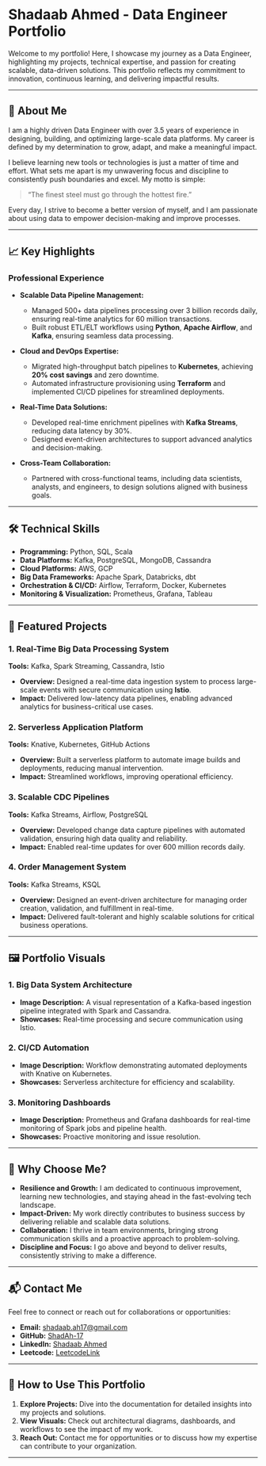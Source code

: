 # **Shadaab Ahmed - Data Engineer Portfolio**  
Welcome to my portfolio! Here, I showcase my journey as a Data Engineer, highlighting my projects, technical expertise, and passion for creating scalable, data-driven solutions. This portfolio reflects my commitment to innovation, continuous learning, and delivering impactful results.

---

## **🌟 About Me**  
I am a highly driven Data Engineer with over 3.5 years of experience in designing, building, and optimizing large-scale data platforms. My career is defined by my determination to grow, adapt, and make a meaningful impact.  

I believe learning new tools or technologies is just a matter of time and effort. What sets me apart is my unwavering focus and discipline to consistently push boundaries and excel. My motto is simple:  

> “The finest steel must go through the hottest fire.”

Every day, I strive to become a better version of myself, and I am passionate about using data to empower decision-making and improve processes.

---

## **📈 Key Highlights**  
### **Professional Experience**  
- **Scalable Data Pipeline Management:**  
  - Managed 500+ data pipelines processing over 3 billion records daily, ensuring real-time analytics for 60 million transactions.
  - Built robust ETL/ELT workflows using **Python**, **Apache Airflow**, and **Kafka**, ensuring seamless data processing.

- **Cloud and DevOps Expertise:**  
  - Migrated high-throughput batch pipelines to **Kubernetes**, achieving **20% cost savings** and zero downtime.  
  - Automated infrastructure provisioning using **Terraform** and implemented CI/CD pipelines for streamlined deployments.

- **Real-Time Data Solutions:**  
  - Developed real-time enrichment pipelines with **Kafka Streams**, reducing data latency by 30%.  
  - Designed event-driven architectures to support advanced analytics and decision-making.

- **Cross-Team Collaboration:**  
  - Partnered with cross-functional teams, including data scientists, analysts, and engineers, to design solutions aligned with business goals.

---

## **🛠️ Technical Skills**  
- **Programming:** Python, SQL, Scala  
- **Data Platforms:** Kafka, PostgreSQL, MongoDB, Cassandra  
- **Cloud Platforms:** AWS, GCP  
- **Big Data Frameworks:** Apache Spark, Databricks, dbt  
- **Orchestration & CI/CD:** Airflow, Terraform, Docker, Kubernetes  
- **Monitoring & Visualization:** Prometheus, Grafana, Tableau  

---

## **🚀 Featured Projects**  
### **1. Real-Time Big Data Processing System**  
**Tools:** Kafka, Spark Streaming, Cassandra, Istio  
- **Overview:** Designed a real-time data ingestion system to process large-scale events with secure communication using **Istio**.  
- **Impact:** Delivered low-latency data pipelines, enabling advanced analytics for business-critical use cases.

### **2. Serverless Application Platform**  
**Tools:** Knative, Kubernetes, GitHub Actions  
- **Overview:** Built a serverless platform to automate image builds and deployments, reducing manual intervention.  
- **Impact:** Streamlined workflows, improving operational efficiency.

### **3. Scalable CDC Pipelines**  
**Tools:** Kafka Streams, Airflow, PostgreSQL  
- **Overview:** Developed change data capture pipelines with automated validation, ensuring high data quality and reliability.  
- **Impact:** Enabled real-time updates for over 600 million records daily.

### **4. Order Management System**  
**Tools:** Kafka Streams, KSQL  
- **Overview:** Designed an event-driven architecture for managing order creation, validation, and fulfillment in real-time.  
- **Impact:** Delivered fault-tolerant and highly scalable solutions for critical business operations.

---

## **🖼️ Portfolio Visuals**  
### **1. Big Data System Architecture**  
- **Image Description:** A visual representation of a Kafka-based ingestion pipeline integrated with Spark and Cassandra.  
- **Showcases:** Real-time processing and secure communication using Istio.

### **2. CI/CD Automation**  
- **Image Description:** Workflow demonstrating automated deployments with Knative on Kubernetes.  
- **Showcases:** Serverless architecture for efficiency and scalability.

### **3. Monitoring Dashboards**  
- **Image Description:** Prometheus and Grafana dashboards for real-time monitoring of Spark jobs and pipeline health.  
- **Showcases:** Proactive monitoring and issue resolution.

---

## **💼 Why Choose Me?**  
- **Resilience and Growth:** I am dedicated to continuous improvement, learning new technologies, and staying ahead in the fast-evolving tech landscape.  
- **Impact-Driven:** My work directly contributes to business success by delivering reliable and scalable data solutions.  
- **Collaboration:** I thrive in team environments, bringing strong communication skills and a proactive approach to problem-solving.  
- **Discipline and Focus:** I go above and beyond to deliver results, consistently striving to make a difference.  

---

## **📬 Contact Me**  
Feel free to connect or reach out for collaborations or opportunities:  
- **Email:** [shadaab.ah17@gmail.com](mailto:shadaab.ah17@gmail.com)  
- **GitHub:** [ShadAh-17](https://github.com/ShadAh-17)  
- **LinkedIn:** [Shadaab Ahmed](#)
- **Leetcode:** [LeetcodeLink](https://leetcode.com/u/ShAh-25/)

---

## **🌟 How to Use This Portfolio**  
1. **Explore Projects:** Dive into the documentation for detailed insights into my projects and solutions.  
2. **View Visuals:** Check out architectural diagrams, dashboards, and workflows to see the impact of my work.  
3. **Reach Out:** Contact me for opportunities or to discuss how my expertise can contribute to your organization.

---

